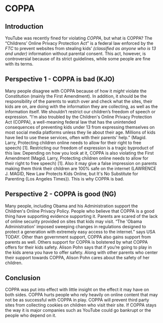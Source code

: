 # COPPA
## Introduction  
  YouTube was recently fined for violating _COPPA_, but what is COPPA? The “Childrens’ Online Privacy Protection Act” is a federal law enforced by the _FTC_ to prevent websites from stealing kids’ _(classified as anyone who is 13 and under)_ information without parental consent. This act, however, is controversial because of its strict guidelines, while some people are fine with its terms.
  
## Perspective  1 - COPPA is bad (KJO)
  Many people disagree with COPPA because of how it *might* violate the Constitution (mainly the First Amendment). In addition, it should be the responsibility of the parents to watch over and check what the sites, their kids are on, are doing with the information they are collecting, as well as the information itself. We shouldn’t restrict our children’s freedom of speech or expression. “I'm also troubled by the Children's Online Privacy Protection Act (COPPA), a well-meaning federal law that has the unintended consequences of preventing kids under 13 from expressing themselves on most social media platforms unless they lie about their age. Millions of kids have lied to use these services, often with their parents' help.” (Magid. Larry, Protecting children online needs to allow for their right to free speech) [1]. Restricting our freedom of expression is a tragic byproduct of this law. Depending on how you look at it, COPPA is also violating the First Amendment (Magid. Larry, Protecting children online needs to allow for their right to free speech) [1]. Also it may give a false impression on parents making them think their children are 100% safe on the internet (LAWRENCE J. MAGID, New Law Protects Kids Online, but It's No Substitute for Parenting {Los Angeles Times}). This is why COPPA is bad.
  
## Perspective 2 - COPPA is good (NG)
  Many people, including Obama and his Administration support the Children's Online Privacy Policy. People who believe that COPPA is a good thing have supporting evidence supporting it. Parents are scared of the lack of online security provided on sites that kids may visit. “The 'Obama Administration' imposed sweeping changes in regulations designed to protect a generation with extremely easy access to the internet.” says USA TODAY. Other than government support, COPPA also gains support from parents as well. Others support for COPPA is bolstered by what COPPA offers for their kids safety. Alison Pohn says that if you’re going to play in the kids arena you have to offer safety. Along with other parents who center their support towards COPPA, Alison Pohn cares about the safety of her children.

## Conclusion
  COPPA was put into effect with little insight on the effect it may have on both sides. COPPA hurts people who rely heavily on online content that may not be as successful with COPPA in play. COPPA will prevent third party sites from collecting cookies on children who visit their site. If COPPA stays the way it is major companies such as YouTube could go bankrupt or the people who depend on it.


